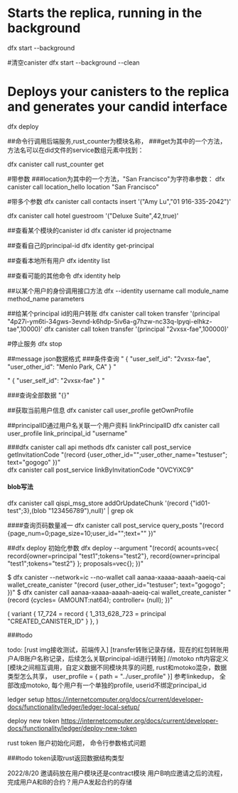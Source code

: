 

# Starts the replica, running in the background
dfx start --background

#清空canister
dfx start --background --clean

# Deploys your canisters to the replica and generates your candid interface
dfx deploy

##命令行调用后端服务,rust_counter为模块名称，
###get为其中的一个方法，方法名可以在did文件的service数组元素中找到：

dfx canister call rust_counter get

#带参数 
###location为其中的一个方法，"San Francisco"为字符串参数：
dfx canister call location_hello location "San Francisco"

#带多个参数
dfx canister call contacts insert '("Amy Lu","01 916-335-2042")'

dfx canister call hotel guestroom '("Deluxe Suite",42,true)'


##查看某个模块的canister id
dfx canister id projectname 

##查看自己的principal-id
dfx identity get-principal

##查看本地所有用户
dfx identity list

##查看可能的其他命令
dfx identity help

##以某个用户的身份调用接口方法
dfx --identity username call module_name method_name parameters

##给某个principal id的用户转账
dfx canister call token transfer '(principal "4p27i-ym6ti-34gws-3evnd-k6hdp-5iv6a-g7hzw-nc33q-lpyqi-elhkz-tae",10000)'
dfx canister call token transfer '(principal "2vxsx-fae",100000)'

#停止服务
dfx stop

##message json数据格式
###条件查询
"
{
            \"user_self_id\": \"2vxsx-fae\",
            \"user_other_id\": \"Menlo Park, CA\"
  }
"

"
{
            \"user_self_id\": \"2vxsx-fae\"
              }
"

###查询全部数据
"{}"

##获取当前用户信息
dfx canister call user_profile getOwnProfile

##principalID通过用户名关联一个用户资料
linkPrincipalID
dfx canister call user_profile link_principal_id "username"

###dfx canister call api methods
dfx canister call post_service getInvitationCode "(record {user_other_id=\"\";user_other_name=\"testuser\"; text=\"gogogo\" })"    
dfx canister call post_service linkByInvitationCode "OVCYiXC9"
#### blob写法
dfx canister call qispi_msg_store addOrUpdateChunk '(record {"id01-test";3},(blob "123456789"),null)' | grep ok

####查询页码数量减一
dfx canister call post_service query_posts "(record {page_num=0;page_size=10;user_id=\"\";text=\"\" })"

##dfx deploy 初始化参数
dfx deploy --argument "(record{
acounts=vec{
record{owner=principal \"test1\";tokens=\"test2\"},
record{owner=principal \"test1\";tokens=\"test2\"}
};
proposals=vec{};
})"

$ dfx canister --network=ic --no-wallet call aanaa-xaaaa-aaaah-aaeiq-cai wallet_create_canister "(record {user_other_id=\"testuser\"; text=\"gogogo\"; })"
$ dfx canister call aanaa-xaaaa-aaaah-aaeiq-cai wallet_create_canister "(record {cycles= (AMOUNT:nat64); controller= (null); })"


(
  variant {
    17_724 = record { 1_313_628_723 = principal "CREATED_CANISTER_ID" }
  },
)

###todo

todo: 
[rust img接收测试，前端传入]
[transfer转账记录存储，现在的红包转账用户A/B账户名称记录，后续怎么关联principal-id进行转账]
//motoko nft内容定义
[模块之间相互调用，自定义数据不同模块共享的问题, rust和motoko混杂，数据类型怎么共享，
user_profile = { path = "../user_profile" }]
参考linkedup， 全部改成motoko, 每个用户有一个单独的profile, userid不绑定principal_id


ledger setup
https://internetcomputer.org/docs/current/developer-docs/functionality/ledger/ledger-local-setup/

deploy new token 
https://internetcomputer.org/docs/current/developer-docs/functionality/ledger/deploy-new-token


rust token 账户初始化问题， 命令行参数格式问题

###todo
token读取rust返回数据结构类型

2022/8/20
邀请码放在用户模块还是contract模块
用户B响应邀请之后的流程，完成用户A和B的合约？用户A发起合约的存储

